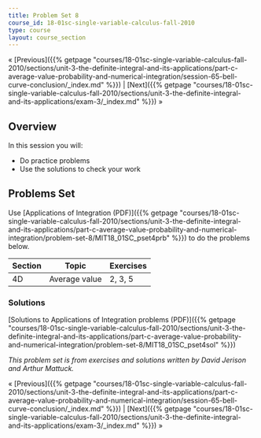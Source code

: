 ```yaml
---
title: Problem Set 8
course_id: 18-01sc-single-variable-calculus-fall-2010
type: course
layout: course_section
---
```

« [Previous]({{% getpage "courses/18-01sc-single-variable-calculus-fall-2010/sections/unit-3-the-definite-integral-and-its-applications/part-c-average-value-probability-and-numerical-integration/session-65-bell-curve-conclusion/_index.md" %}}) | [Next]({{% getpage "courses/18-01sc-single-variable-calculus-fall-2010/sections/unit-3-the-definite-integral-and-its-applications/exam-3/_index.md" %}}) »

Overview
--------

In this session you will:

*   Do practice problems
*   Use the solutions to check your work

Problems Set
------------

Use [Applications of Integration (PDF)]({{% getpage "courses/18-01sc-single-variable-calculus-fall-2010/sections/unit-3-the-definite-integral-and-its-applications/part-c-average-value-probability-and-numerical-integration/problem-set-8/MIT18_01SC_pset4prb" %}}) to do the problems below.

| Section | Topic | Exercises |
| --- | --- | --- |
| 4D | Average value | 2, 3, 5 

### Solutions

[Solutions to Applications of Integration problems (PDF)]({{% getpage "courses/18-01sc-single-variable-calculus-fall-2010/sections/unit-3-the-definite-integral-and-its-applications/part-c-average-value-probability-and-numerical-integration/problem-set-8/MIT18_01SC_pset4sol" %}})

_This problem set is from exercises and solutions written by David Jerison and Arthur Mattuck._

« [Previous]({{% getpage "courses/18-01sc-single-variable-calculus-fall-2010/sections/unit-3-the-definite-integral-and-its-applications/part-c-average-value-probability-and-numerical-integration/session-65-bell-curve-conclusion/_index.md" %}}) | [Next]({{% getpage "courses/18-01sc-single-variable-calculus-fall-2010/sections/unit-3-the-definite-integral-and-its-applications/exam-3/_index.md" %}}) »